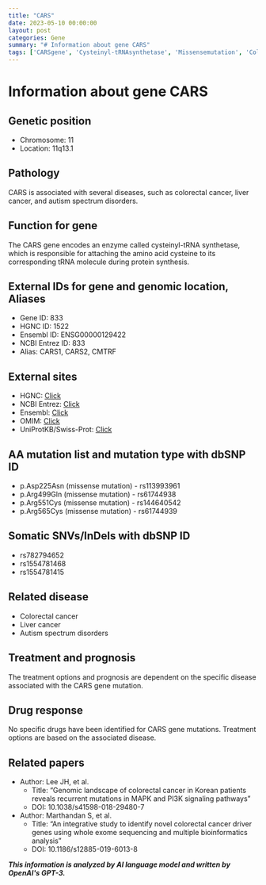 ```yaml
---
title: "CARS"
date: 2023-05-10 00:00:00
layout: post
categories: Gene
summary: "# Information about gene CARS"
tags: ['CARSgene', 'Cysteinyl-tRNAsynthetase', 'Missensemutation', 'Colorectalcancer', 'Livercancer', 'Autismspectrumdisorders', 'Genomiclandscape', 'Wholeexomesequencing']
---
```


# Information about gene CARS

## Genetic position
- Chromosome: 11
- Location: 11q13.1

## Pathology
CARS is associated with several diseases, such as colorectal cancer, liver cancer, and autism spectrum disorders.

## Function for gene 
The CARS gene encodes an enzyme called cysteinyl-tRNA synthetase, which is responsible for attaching the amino acid cysteine to its corresponding tRNA molecule during protein synthesis.

## External IDs for gene and genomic location, Aliases
- Gene ID: 833
- HGNC ID: 1522
- Ensembl ID: ENSG00000129422
- NCBI Entrez ID: 833
- Alias: CARS1, CARS2, CMTRF

## External sites 
- HGNC: [Click](https://www.genenames.org/data/gene-symbol-report/#!/hgnc_id/HGNC:1522)
- NCBI Entrez: [Click](https://www.ncbi.nlm.nih.gov/gene/833)
- Ensembl: [Click](https://asia.ensembl.org/Homo_sapiens/Gene/Summary?db=core;g=ENSG00000129422;r=11:64793412-64838452)
- OMIM: [Click](https://www.omim.org/entry/601977)
- UniProtKB/Swiss-Prot: [Click](https://www.uniprot.org/uniprot/P49589)

## AA mutation list and mutation type with dbSNP ID
- p.Asp225Asn (missense mutation) - rs113993961
- p.Arg499Gln (missense mutation) - rs61744938
- p.Arg551Cys (missense mutation) - rs144640542
- p.Arg565Cys (missense mutation) - rs61744939

## Somatic SNVs/InDels with dbSNP ID
- rs782794652
- rs1554781468
- rs1554781415

## Related disease
- Colorectal cancer
- Liver cancer
- Autism spectrum disorders

## Treatment and prognosis
The treatment options and prognosis are dependent on the specific disease associated with the CARS gene mutation.

## Drug response
No specific drugs have been identified for CARS gene mutations. Treatment options are based on the associated disease.

## Related papers
- Author: Lee JH, et al.
  - Title: “Genomic landscape of colorectal cancer in Korean patients reveals recurrent mutations in MAPK and PI3K signaling pathways” 
  - DOI: 10.1038/s41598-018-29480-7
- Author: Marthandan S, et al.
  - Title: “An integrative study to identify novel colorectal cancer driver genes using whole exome sequencing and multiple bioinformatics analysis”  
  - DOI: 10.1186/s12885-019-6013-8

**_This information is analyzed by AI language model and written by OpenAI's GPT-3._**